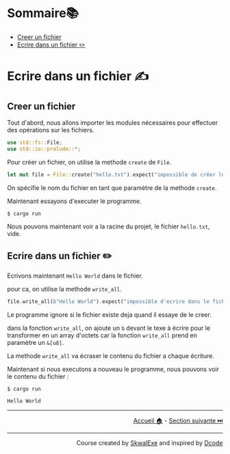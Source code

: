 # Sommaire📚

- [Creer un fichier](#creer-un-fichier)
- [Ecrire dans un fichier ✏️](#ecrire-dans-un-fichier-️)

# Ecrire dans un fichier ✍️

## Creer un fichier 

Tout d'abord, nous allons importer les modules nécessaires pour effectuer des opérations sur les fichiers.

```rust
use std::fs::File;
use std::io::prelude::*;
```

Pour créer un fichier, on utilise la methode `create` de `File`.

```rust
let mut file = File::create("hello.txt").expect("impossible de créer le fichier");
```

On spécifie le nom du fichier en tant que paramètre de la methode `create`.

Maintenant essayons d'executer le programme.

```
$ cargo run
```

Nous pouvons maintenant voir a la racine du projet, le fichier `hello.txt`, vide.

## Ecrire dans un fichier ✏️

Ecrivons maintenant `Hello World` dans le fichier.

pour ca, on utilise la methode `write_all`.

```rust
file.write_all(b"Hello World").expect("impossible d'ecrire dans le fichier");
```

Le programme ignore si le fichier existe deja quand il essaye de le creer.

dans la fonction `write_all`, on ajoute un `b` devant le texe à écrire pour le transformer en un array d'octets car la fonction `write_all` prend en paramètre un `&[u8]`.

La methode `write_all` va écraser le contenu du fichier a chaque écriture.

Maintenant si nous executons a nouveau le programme, nous pouvons voir le contenu du fichier :

```
$ cargo run
```

```
Hello World
```


---

<p align="right"><a href="https://skwalexe.github.io/apprendre-rust/">Accueil 🏠</a> - <a href="../definir-des-traits">Section suivante ⏭️</a></p>

---

<p align="right">Course created by <a href="https://github.com/SkwalExe/" target="_blank">SkwalExe</a> and inspired by <a href="https://www.youtube.com/watch?v=vOMJlQ5B-M0&list=PLVvjrrRCBy2JSHf9tGxGKJ-bYAN_uDCUL" target="_blank">Dcode</a></p>